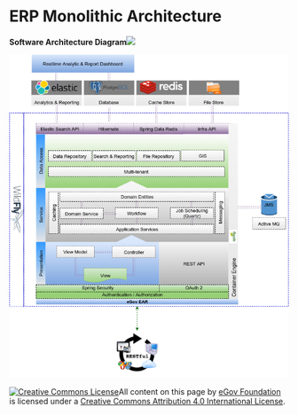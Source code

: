 # ERP Monolithic Architecture

**Software Architecture Diagram**![](blob:https://digit-discuss.atlassian.net/d265c6d1-485e-467b-812a-84208a9fa5ce#media-blob-url=true\&id=1ae459af-9602-4d26-82e1-c4a1f4800a94\&collection=contentId-413859987\&contextId=413859987\&mimeType=image%2Fpng\&name=image-20200508-072859.png\&size=121854\&width=868\&height=1004)

![](../../../../.gitbook/assets/image-20200508-072859.png)

[![Creative Commons License](https://i.creativecommons.org/l/by/4.0/80x15.png)​](http://creativecommons.org/licenses/by/4.0/)All content on this page by [eGov Foundation](https://egov.org.in/) is licensed under a [Creative Commons Attribution 4.0 International License](http://creativecommons.org/licenses/by/4.0/).

